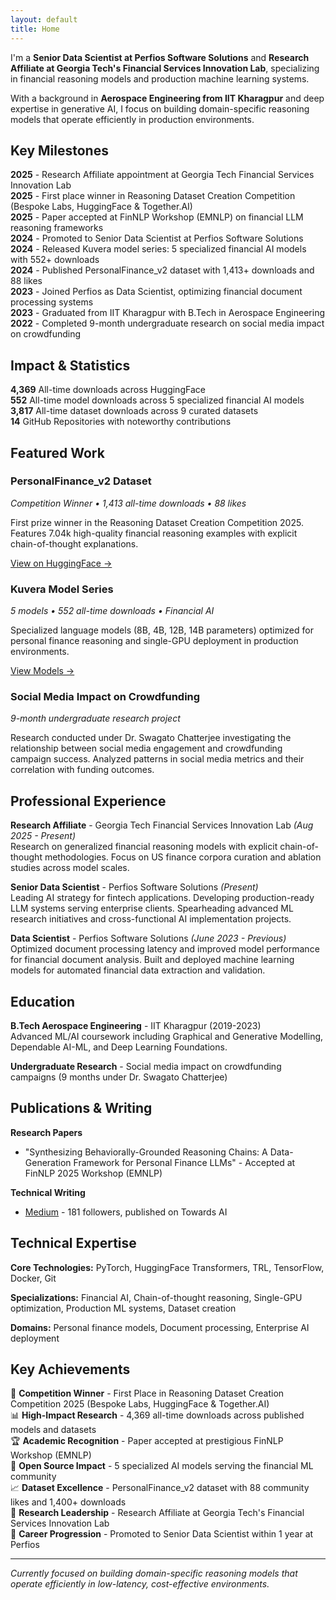 ```yaml
---
layout: default
title: Home
---
```


I'm a **Senior Data Scientist at Perfios Software Solutions** and **Research Affiliate at Georgia Tech's Financial Services Innovation Lab**, specializing in financial reasoning models and production machine learning systems.

With a background in **Aerospace Engineering from IIT Kharagpur** and deep expertise in generative AI, I focus on building domain-specific reasoning models that operate efficiently in production environments.

## Key Milestones

**2025** - Research Affiliate appointment at Georgia Tech Financial Services Innovation Lab  
**2025** - First place winner in Reasoning Dataset Creation Competition (Bespoke Labs, HuggingFace & Together.AI)  
**2025** - Paper accepted at FinNLP Workshop (EMNLP) on financial LLM reasoning frameworks  
**2024** - Promoted to Senior Data Scientist at Perfios Software Solutions  
**2024** - Released Kuvera model series: 5 specialized financial AI models with 552+ downloads  
**2024** - Published PersonalFinance_v2 dataset with 1,413+ downloads and 88 likes  
**2023** - Joined Perfios as Data Scientist, optimizing financial document processing systems  
**2023** - Graduated from IIT Kharagpur with B.Tech in Aerospace Engineering  
**2022** - Completed 9-month undergraduate research on social media impact on crowdfunding

## Impact & Statistics

**4,369** All-time downloads across HuggingFace  
**552** All-time model downloads across 5 specialized financial AI models  
**3,817** All-time dataset downloads across 9 curated datasets  
**14** GitHub Repositories with noteworthy contributions

## Featured Work

### PersonalFinance_v2 Dataset
*Competition Winner • 1,413 all-time downloads • 88 likes*

First prize winner in the Reasoning Dataset Creation Competition 2025. Features 7.04k high-quality financial reasoning examples with explicit chain-of-thought explanations.

[View on HuggingFace →](https://huggingface.co/datasets/akhil-theerthala/PersonalFinance_v2)

### Kuvera Model Series
*5 models • 552 all-time downloads • Financial AI*

Specialized language models (8B, 4B, 12B, 14B parameters) optimized for personal finance reasoning and single-GPU deployment in production environments.

[View Models →](https://huggingface.co/akhil-theerthala)

### Social Media Impact on Crowdfunding
*9-month undergraduate research project*

Research conducted under Dr. Swagato Chatterjee investigating the relationship between social media engagement and crowdfunding campaign success. Analyzed patterns in social media metrics and their correlation with funding outcomes.

## Professional Experience

**Research Affiliate** - Georgia Tech Financial Services Innovation Lab *(Aug 2025 - Present)*  
Research on generalized financial reasoning models with explicit chain-of-thought methodologies. Focus on US finance corpora curation and ablation studies across model scales.

**Senior Data Scientist** - Perfios Software Solutions *(Present)*  
Leading AI strategy for fintech applications. Developing production-ready LLM systems serving enterprise clients. Spearheading advanced ML research initiatives and cross-functional AI implementation projects.

**Data Scientist** - Perfios Software Solutions *(June 2023 - Previous)*  
Optimized document processing latency and improved model performance for financial document analysis. Built and deployed machine learning models for automated financial data extraction and validation.

## Education

**B.Tech Aerospace Engineering** - IIT Kharagpur (2019-2023)  
Advanced ML/AI coursework including Graphical and Generative Modelling, Dependable AI-ML, and Deep Learning Foundations.

**Undergraduate Research** - Social media impact on crowdfunding campaigns (9 months under Dr. Swagato Chatterjee)

## Publications & Writing

**Research Papers**
- "Synthesizing Behaviorally-Grounded Reasoning Chains: A Data-Generation Framework for Personal Finance LLMs" - Accepted at FinNLP 2025 Workshop (EMNLP)

**Technical Writing**
- [Medium](https://medium.com/@akhiltvsn) - 181 followers, published on Towards AI

## Technical Expertise

**Core Technologies:** PyTorch, HuggingFace Transformers, TRL, TensorFlow, Docker, Git

**Specializations:** Financial AI, Chain-of-thought reasoning, Single-GPU optimization, Production ML systems, Dataset creation

**Domains:** Personal finance models, Document processing, Enterprise AI deployment

## Key Achievements

🥇 **Competition Winner** - First Place in Reasoning Dataset Creation Competition 2025 (Bespoke Labs, HuggingFace & Together.AI)  
📊 **High-Impact Research** - 4,369 all-time downloads across published models and datasets  
🏆 **Academic Recognition** - Paper accepted at prestigious FinNLP Workshop (EMNLP)  
🚀 **Open Source Impact** - 5 specialized AI models serving the financial ML community  
📈 **Dataset Excellence** - PersonalFinance_v2 dataset with 88 community likes and 1,400+ downloads  
🔬 **Research Leadership** - Research Affiliate at Georgia Tech's Financial Services Innovation Lab  
💼 **Career Progression** - Promoted to Senior Data Scientist within 1 year at Perfios

---

*Currently focused on building domain-specific reasoning models that operate efficiently in low-latency, cost-effective environments.*